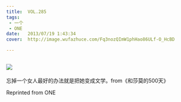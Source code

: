 ```yaml
---
title:	VOL.285
tags:
 - 一个
 - ONE
date:	2013/07/19 1:43:34
cover:	http://image.wufazhuce.com/Fq3nozQImW1phHao86ULf-O_HcBD

---
```

![](http://image.wufazhuce.com/Fq3nozQImW1phHao86ULf-O_HcBD)
---

忘掉一个女人最好的办法就是把她变成文学。from《和莎莫的500天》
 
Reprinted from ONE
